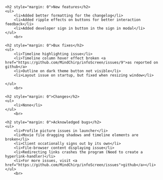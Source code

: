     <h2 style="margin: 0">New features</h2>
    <ul>
        <li>Added better formatting for the changelog</li>
        <li>Added ripple effects on buttons for better interaction feedback</li>
        <li>Added developer sign in button in the sign in modal</li>
    </ul>
        <br>

    <h2 style="margin: 0">Bux fixes</h2>
    <ul>
        <li>Timeline highlighting issue</li>
        <li>Timeline column hover effect broken <a href="https://github.com/MindChirp/infoScreen/issues/9">as reported on github</a>
        <li>Outline on dark theme button not visible</li>
        <li>Layout issue on startup, but fixed when resizing window</li>

    </ul>
        <br>

    <h2 style="margin: 0">Changes</h2>
    <ul>
        <li>None</li>
    </ul>
        <br>

    <h2 style="margin: 0">Acknowledged bugs</h2>
    <ul>
        <li>Profile picture issues in launcher</li>
        <li>Movie file dragging shadows and timeline elements are broken</li>
        <li>Client occationally signs out by its own</li>
        <li>File-browser content displaying issue</li>
        <li>Redirecting links crashes the program (Need to create a hyperlink-handler)</li>
        <li>For more issues, visit <a href="https://github.com/MindChirp/infoScreen/issues">github</a></li>
    </ul>
        <br>
